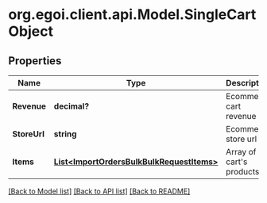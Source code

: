 # org.egoi.client.api.Model.SingleCartObject
## Properties

Name | Type | Description | Notes
------------ | ------------- | ------------- | -------------
**Revenue** | **decimal?** | Ecommerce cart revenue | 
**StoreUrl** | **string** | Ecommerce store url | 
**Items** | [**List&lt;ImportOrdersBulkBulkRequestItems&gt;**](ImportOrdersBulkBulkRequestItems.md) | Array of cart&#39;s products | 

[[Back to Model list]](../README.md#documentation-for-models) [[Back to API list]](../README.md#documentation-for-api-endpoints) [[Back to README]](../README.md)

